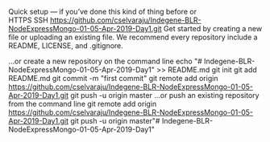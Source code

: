 Quick setup — if you’ve done this kind of thing before
or	
HTTPS
SSH
https://github.com/cselvaraju/Indegene-BLR-NodeExpressMongo-01-05-Apr-2019-Day1.git
Get started by creating a new file or uploading an existing file. We recommend every repository include a README, LICENSE, and .gitignore.

…or create a new repository on the command line
echo "# Indegene-BLR-NodeExpressMongo-01-05-Apr-2019-Day1" >> README.md
git init
git add README.md
git commit -m "first commit"
git remote add origin https://github.com/cselvaraju/Indegene-BLR-NodeExpressMongo-01-05-Apr-2019-Day1.git
git push -u origin master
…or push an existing repository from the command line
git remote add origin https://github.com/cselvaraju/Indegene-BLR-NodeExpressMongo-01-05-Apr-2019-Day1.git
git push -u origin master"# Indegene-BLR-NodeExpressMongo-01-05-Apr-2019-Day1" 
